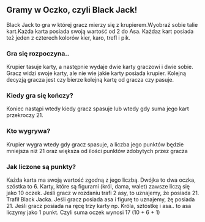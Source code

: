 ## Gramy w Oczko, czyli Black Jack!

Black Jack to gra w której gracz mierzy się z krupierem.Wyobraź sobie talie kart.Każda karta posiada swoją wartość od 2 do Asa. Każdaz kart posiada też jeden z czterech kolorów kier, karo, trefl i pik.

### Gra się rozpoczyna..
Krupier tasuje karty, a następnie wydaje dwie karty graczowi i dwie sobie. Gracz widzi swoje karty,
ale nie wie jakie karty posiada krupier. Kolejną decyzją gracza jest czy bierze kolejną kartę od gracza
czy pasuje.
### Kiedy gra się kończy?
Koniec nastąpi wtedy kiedy gracz spasuje lub wtedy gdy suma jego kart przekroczy 21.
### Kto wygrywa?
Krupier wygra wtedy gdy gracz spasuje, a liczba jego punktów będzie mniejsza niż 21 oraz większa od ilości punktów zdobytych przez gracza
### Jak liczone są punkty?
Każda karta ma swoją wartość zgodną z jego liczbą. Dwójka to dwa oczka, szóstka to 6.
Karty, które są figurami (król, dama, walet) zawsze liczą się jako 10 oczek.
Jeśli gracz w rozdaniu trafi 2 asy, to uznajemy, że posiada 21. Trafił Black Jacka.
Jeśli gracz posiada asa i figurę to uznajemy, żę posiada 21.
Jeśli gracz posiada na ręcę trzy karty np.
Króla, sztóstkę i asa.. to asa liczymy jako 1 punkt.
Czyli suma oczek wynosi 17 (10 + 6 + 1)